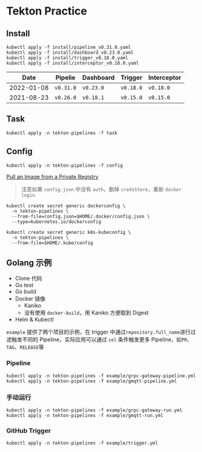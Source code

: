 # Tekton Practice

## Install

```shell
kubectl apply -f install/pipeline_v0.31.0.yaml
kubectl apply -f install/dashboard_v0.23.0.yaml
kubectl apply -f install/trigger_v0.18.0.yaml
kubectl apply -f install/interceptor_v0.18.0.yaml
```

| Date       | Pipelie   | Dashboard | Trigger   | Interceptor |
| ---------- | --------- | --------- | --------- | ----------- |
| 2022-01-08 | `v0.31.0` | `v0.23.0` | `v0.18.0` | `v0.18.0`   |
| 2021-08-23 | `v0.26.0` | `v0.18.1` | `v0.15.0` | `v0.15.0`   |

## Task

```shell
kubectl apply -n tekton-pipelines -f task
```

## Config

```shell script
kubectl apply -n tekton-pipelines -f config
```

[Pull an Image from a Private Registry](https://kubernetes.io/docs/tasks/configure-pod-container/pull-image-private-registry)

> 注意如果 `config.json` 中没有 `auth`，删掉 `credsStore`，重新 `docker login`  

```shell script
kubectl create secret generic dockerconfig \
  -n tekton-pipelines \
  --from-file=config.json=$HOME/.docker/config.json \
  --type=kubernetes.io/dockerconfig
```

```shell script
kubectl create secret generic k8s-kubeconfig \
  -n tekton-pipelines \
  --from-file=$HOME/.kube/config
```

## Golang 示例

- Clone 代码
- Go test
- Go build
- Docker 镜像
    - Kaniko
    - 没有使用 `docker-build`，用 Kaniko 方便取到 Digest 
- Helm & Kubectl

`example` 提供了两个项目的示例，在 trigger 中通过`repository.full_name`进行过滤触发不同的 Pipeline，实际应用可以通过 `cel` 条件触发更多 Pipeline，如`PR`、`TAG`、`RELEASE`等 

### Pipeline

```shell
kubectl apply -n tekton-pipelines -f example/grpc-gateway-pipeline.yml
kubectl apply -n tekton-pipelines -f example/gmqtt-pipeline.yml
```

### 手动运行

```shell
kubectl apply -n tekton-pipelines -f example/grpc-gateway-run.yml
kubectl apply -n tekton-pipelines -f example/gmqtt-run.yml
```

### GitHub Trigger

```shell
kubectl apply -n tekton-pipelines -f example/trigger.yml
```
